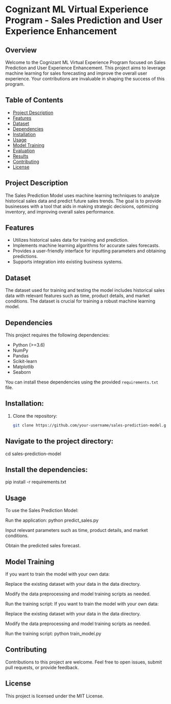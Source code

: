 # Cognizant ML Virtual Experience Program - Sales Prediction and User Experience Enhancement

## Overview

Welcome to the Cognizant ML Virtual Experience Program focused on Sales Prediction and User Experience Enhancement. This project aims to leverage machine learning for sales forecasting and improve the overall user experience. Your contributions are invaluable in shaping the success of this program.

## Table of Contents

- [Project Description](#project-description)
- [Features](#features)
- [Dataset](#dataset)
- [Dependencies](#dependencies)
- [Installation](#installation)
- [Usage](#usage)
- [Model Training](#model-training)
- [Evaluation](#evaluation)
- [Results](#results)
- [Contributing](#contributing)
- [License](#license)

## Project Description

The Sales Prediction Model uses machine learning techniques to analyze historical sales data and predict future sales trends. The goal is to provide businesses with a tool that aids in making strategic decisions, optimizing inventory, and improving overall sales performance.

## Features

- Utilizes historical sales data for training and prediction.
- Implements machine learning algorithms for accurate sales forecasts.
- Provides a user-friendly interface for inputting parameters and obtaining predictions.
- Supports integration into existing business systems.

## Dataset

The dataset used for training and testing the model includes historical sales data with relevant features such as time, product details, and market conditions. The dataset is crucial for training a robust machine learning model.

## Dependencies

This project requires the following dependencies:

- Python (>=3.6)
- NumPy
- Pandas
- Scikit-learn
- Matplotlib
- Seaborn

You can install these dependencies using the provided `requirements.txt` file.

## Installation:

1. Clone the repository:

   ```bash
   git clone https://github.com/your-username/sales-prediction-model.git

## Navigate to the project directory:
cd sales-prediction-model

## Install the dependencies:
pip install -r requirements.txt

## Usage
To use the Sales Prediction Model:

Run the application:
python predict_sales.py

Input relevant parameters such as time, product details, and market conditions.

Obtain the predicted sales forecast.

## Model Training

If you want to train the model with your own data:

Replace the existing dataset with your data in the data directory.

Modify the data preprocessing and model training scripts as needed.

Run the training script:
If you want to train the model with your own data:

Replace the existing dataset with your data in the data directory.

Modify the data preprocessing and model training scripts as needed.

Run the training script:
python train_model.py

## Contributing
Contributions to this project are welcome. Feel free to open issues, submit pull requests, or provide feedback.

## License
This project is licensed under the MIT License.

   
